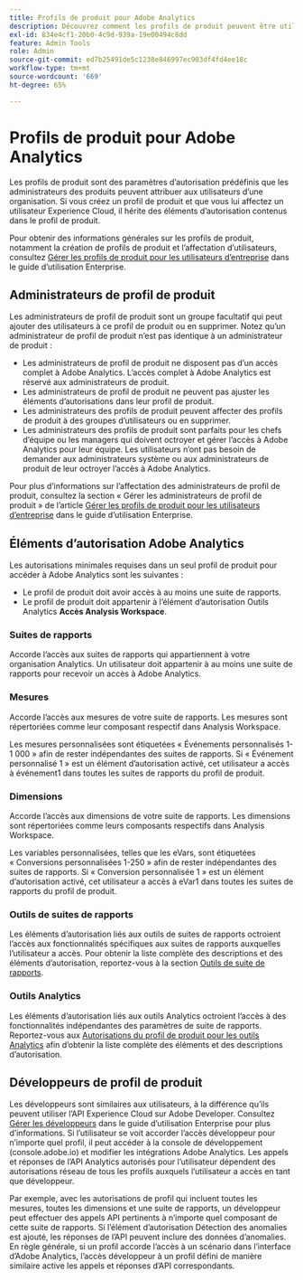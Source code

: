 ```yaml
---
title: Profils de produit pour Adobe Analytics
description: Découvrez comment les profils de produit peuvent être utilisés comme paramètres d’autorisation prédéfinis que les administrateurs des produits peuvent attribuer aux utilisateurs d’une organisation.
exl-id: 834e4cf1-20b0-4c9d-939a-19e00494c8dd
feature: Admin Tools
role: Admin
source-git-commit: ed7b25491de5c1238e846997ec903df4fd4ee18c
workflow-type: tm+mt
source-wordcount: '669'
ht-degree: 65%

---
```


# Profils de produit pour Adobe Analytics

Les profils de produit sont des paramètres dʼautorisation prédéfinis que les administrateurs des produits peuvent attribuer aux utilisateurs dʼune organisation. Si vous créez un profil de produit et que vous lui affectez un utilisateur Experience Cloud, il hérite des éléments d’autorisation contenus dans le profil de produit.

Pour obtenir des informations générales sur les profils de produit, notamment la création de profils de produit et l’affectation d’utilisateurs, consultez [Gérer les profils de produit pour les utilisateurs d’entreprise](https://helpx.adobe.com/fr/enterprise/using/manage-product-profiles.html) dans le guide d’utilisation Enterprise.

## Administrateurs de profil de produit

Les administrateurs de profil de produit sont un groupe facultatif qui peut ajouter des utilisateurs à ce profil de produit ou en supprimer. Notez qu’un administrateur de profil de produit n’est pas identique à un administrateur de produit :

* Les administrateurs de profil de produit ne disposent pas d’un accès complet à Adobe Analytics. L’accès complet à Adobe Analytics est réservé aux administrateurs de produit.
* Les administrateurs de profil de produit ne peuvent pas ajuster les éléments d’autorisations dans leur profil de produit.
* Les administrateurs des profils de produit peuvent affecter des profils de produit à des groupes d’utilisateurs ou en supprimer.
* Les administrateurs des profils de produit sont parfaits pour les chefs dʼéquipe ou les managers qui doivent octroyer et gérer lʼaccès à Adobe Analytics pour leur équipe. Les utilisateurs n’ont pas besoin de demander aux administrateurs système ou aux administrateurs de produit de leur octroyer l’accès à Adobe Analytics.

Pour plus d’informations sur l’affectation des administrateurs de profil de produit, consultez la section « Gérer les administrateurs de profil de produit » de l’article [Gérer les profils de produit pour les utilisateurs d’entreprise](https://helpx.adobe.com/fr/enterprise/using/manage-product-profiles.html) dans le guide d’utilisation Enterprise.

## Éléments d’autorisation Adobe Analytics

Les autorisations minimales requises dans un seul profil de produit pour accéder à Adobe Analytics sont les suivantes :

* Le profil de produit doit avoir accès à au moins une suite de rapports.
* Le profil de produit doit appartenir à l’élément d’autorisation Outils Analytics **Accès Analysis Workspace**.

### Suites de rapports

Accorde l’accès aux suites de rapports qui appartiennent à votre organisation Analytics. Un utilisateur doit appartenir à au moins une suite de rapports pour recevoir un accès à Adobe Analytics.

### Mesures

Accorde l’accès aux mesures de votre suite de rapports. Les mesures sont répertoriées comme leur composant respectif dans Analysis Workspace.

Les mesures personnalisées sont étiquetées « Événements personnalisés 1-1 000 » afin de rester indépendantes des suites de rapports. Si « Événement personnalisé 1 » est un élément d’autorisation activé, cet utilisateur a accès à événement1 dans toutes les suites de rapports du profil de produit.

### Dimensions

Accorde l’accès aux dimensions de votre suite de rapports. Les dimensions sont répertoriées comme leurs composants respectifs dans Analysis Workspace.

Les variables personnalisées, telles que les eVars, sont étiquetées « Conversions personnalisées 1-250 » afin de rester indépendantes des suites de rapports. Si « Conversion personnalisée 1 » est un élément d’autorisation activé, cet utilisateur a accès à eVar1 dans toutes les suites de rapports du profil de produit.

### Outils de suites de rapports

Les éléments d’autorisation liés aux outils de suites de rapports octroient l’accès aux fonctionnalités spécifiques aux suites de rapports auxquelles l’utilisateur a accès. Pour obtenir la liste complète des descriptions et des éléments d’autorisation, reportez-vous à la section [Outils de suite de rapports](report-suite-tools.md).

### Outils Analytics

Les éléments d’autorisation liés aux outils Analytics octroient l’accès à des fonctionnalités indépendantes des paramètres de suite de rapports. Reportez-vous aux [Autorisations du profil de produit pour les outils Analytics](analytics-tools.md) afin dʼobtenir la liste complète des éléments et des descriptions dʼautorisation.

## Développeurs de profil de produit

Les développeurs sont similaires aux utilisateurs, à la différence qu’ils peuvent utiliser l’API Experience Cloud sur Adobe Developer. Consultez [Gérer les développeurs](https://helpx.adobe.com/fr/enterprise/using/manage-developers.html) dans le guide d’utilisation Enterprise pour plus d’informations. Si l’utilisateur se voit accorder l’accès développeur pour n’importe quel profil, il peut accéder à la console de développement (console.adobe.io) et modifier les intégrations Adobe Analytics. Les appels et réponses de l’API Analytics autorisés pour l’utilisateur dépendent des autorisations réseau de tous les profils auxquels l’utilisateur a accès en tant que développeur.

Par exemple, avec les autorisations de profil qui incluent toutes les mesures, toutes les dimensions et une suite de rapports, un développeur peut effectuer des appels API pertinents à n’importe quel composant de cette suite de rapports. Si l’élément d’autorisation Détection des anomalies est ajouté, les réponses de l’API peuvent inclure des données d’anomalies. En règle générale, si un profil accorde l’accès à un scénario dans l’interface d’Adobe Analytics, l’accès développeur à un profil défini de manière similaire active les appels et réponses d’API correspondants.
